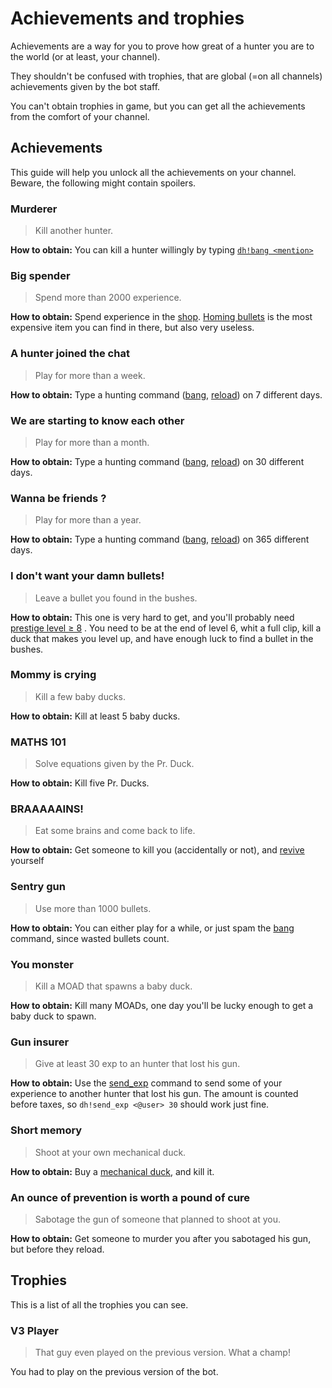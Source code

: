 # Achievements and trophies

Achievements are a way for you to prove how great of a hunter you are to the world (or at least, your channel).

They shouldn't be confused with trophies, that are global (=on all channels) achievements given by the bot staff.

You can't obtain trophies in game, but you can get all the achievements from the comfort of your channel.

## Achievements

This guide will help you unlock all the achievements on your channel. Beware, the following might contain spoilers.

### Murderer

> Kill another hunter.

**How to obtain:** You can kill a hunter willingly by
typing [`dh!bang <mention>`](https://duckhunt.me/commands?command=bang)

### Big spender

> Spend more than 2000 experience.

**How to obtain:** Spend experience in the [shop](https://duckhunt.me/commands?command=shop).
[Homing bullets](https://duckhunt.me/commands?command=shop%20homing) is the most expensive item you can find in there,
but also very useless.

### A hunter joined the chat

> Play for more than a week.

**How to obtain:** Type a hunting command 
([bang](https://duckhunt.me/commands?command=bang), [reload](https://duckhunt.me/commands?command=reload)) on 7
different days.

### We are starting to know each other

> Play for more than a month.

**How to obtain:** Type a hunting command
([bang](https://duckhunt.me/commands?command=bang), [reload](https://duckhunt.me/commands?command=reload)) on 30
different days.

### Wanna be friends ?

> Play for more than a year.

**How to obtain:** Type a hunting command 
([bang](https://duckhunt.me/commands?command=bang), [reload](https://duckhunt.me/commands?command=reload)) on 365 
different days.

### I don't want your damn bullets!

> Leave a bullet you found in the bushes.

**How to obtain:** This one is very hard to get, and you'll probably need [prestige level ≥ 8](levels-and-experience.md)
. You need to be at the end of level 6, whit a full clip, kill a duck that makes you level up, and have enough luck to
find a bullet in the bushes.

### Mommy is crying

> Kill a few baby ducks.

**How to obtain:** Kill at least 5 baby ducks.

### MATHS 101

> Solve equations given by the Pr. Duck.

**How to obtain:** Kill five Pr. Ducks.

### BRAAAAAINS!

> Eat some brains and come back to life.

**How to obtain:** Get someone to kill you (accidentally or not),
and [revive](https://duckhunt.me/commands?command=revive) yourself

### Sentry gun

> Use more than 1000 bullets.

**How to obtain:** You can either play for a while, or just spam the [bang](https://duckhunt.me/commands?command=bang)
command, since wasted bullets count.

### You monster

> Kill a MOAD that spawns a baby duck.

**How to obtain:** Kill many MOADs, one day you'll be lucky enough to get a baby duck to spawn.

### Gun insurer

> Give at least 30 exp to an hunter that lost his gun.

**How to obtain:** Use the [send_exp](https://duckhunt.me/commands?command=send_exp) command to send some of your
experience to another hunter that lost his gun. The amount is counted before taxes, so `dh!send_exp <@user> 30` should
work just fine.

### Short memory

> Shoot at your own mechanical duck.

**How to obtain:** Buy a [mechanical duck](https://duckhunt.me/commands?command=shop%20mechanical), and kill it.

### An ounce of prevention is worth a pound of cure

> Sabotage the gun of someone that planned to shoot at you.

**How to obtain:** Get someone to murder you after you sabotaged his gun, but before they reload.

## Trophies

This is a list of all the trophies you can see.

### V3 Player

> That guy even played on the previous version. What a champ!

You had to play on the previous version of the bot.

